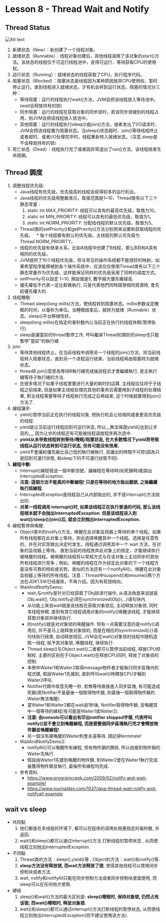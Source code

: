 # Lesson 8 - Thread Wait and Notify

## Thread Status

![Alt text](./l4.jpg "Thread Status")

1. 新建状态（New）：新创建了一个线程对象。
1. 就绪状态（Runnable）：线程对象创建后，其他线程调用了该对象的start()方法。该状态的线程位于可运行线程池中，变得可运行，等待获取CPU的使用权。
1. 运行状态（Running）：就绪状态的线程获取了CPU，执行程序代码。
1. 阻塞状态（Blocked）：阻塞状态是线程因为某种原因放弃CPU使用权，暂时停止运行。直到线程进入就绪状态，才有机会转到运行状态。阻塞的情况分三种：
	* 等待阻塞：运行的线程执行wait()方法，JVM会把该线程放入等待池中。(wait会释放持有的锁)
	* 同步阻塞：运行的线程在获取对象的同步锁时，若该同步锁被别的线程占用，则JVM会把该线程放入锁池中。
	* 其他阻塞：运行的线程执行sleep()或join()方法，或者发出了I/O请求时，JVM会把该线程置为阻塞状态。当sleep()状态超时、join()等待线程终止或者超时、或者I/O处理完毕时，线程重新转入就绪状态。（注意,sleep是不会释放持有的锁）
1. 死亡状态（Dead）：线程执行完了或者因异常退出了run()方法，该线程结束生命周期。

## Thread 調度

1. 调整线程优先级: 
	* Java线程有优先级，优先级高的线程会获得较多的运行机会。
	* Java线程的优先级用整数表示，取值范围是1~10，Thread类有以下三个静态常量：
		1. static int MAX_PRIORITY: 线程可以具有的最高优先级，取值为10。
		1. static int MIN_PRIORITY: 线程可以具有的最低优先级，取值为1。
		1. static int NORM_PRIORITY: 分配给线程的默认优先级，取值为5。
	* Thread类的setPriority()和getPriority()方法分别用来设置和获取线程的优先级。
 	* 每个线程都有默认的优先级。主线程的默认优先级为Thread.NORM_PRIORITY。
	* 线程的优先级有继承关系，比如A线程中创建了B线程，那么B将和A具有相同的优先级。
	* JVM提供了10个线程优先级，但与常见的操作系统都不能很好的映射。如果希望程序能移植到各个操作系统中，应该仅仅使用Thread类有以下三个静态常量作为优先级，这样能保证同样的优先级采用了同样的调度方式。
	* setPriority可以設定 1~10, 預設值是5, 數字越大優先權越高.
	* 優先權低不代表一定比較晚執行, 只是代表他們同時競爭相同資源時, 會先給優先權大的.
1. 线程睡眠:
	* Thread.sleep(long millis)方法，使线程转到阻塞状态。millis参数设定睡眠的时间，以毫秒为单位。当睡眠结束后，就转为就绪（Runnable）状态。sleep()平台移植性好。
	* sleep(long millis)在指定的毫秒数内让当前正在执行的线程休眠(暂停执行).
	* sleep是讓當前的thread暫停工作, 呼叫繼承Thread的類別的sleep也只能暫停"當前"的執行緒
1. join:
	* 等待其他线程终止。在当前线程中调用另一个线程的join()方法，则当前线程转入阻塞状态，直到另一个进程运行结束，当前线程再由阻塞转为就绪状态。
	* threadB.join()意思為等待B執行緒完成後該程式才會繼續執行, 是主執行緒等待子執行緒的方法.
	* 在很多情况下如果子线程里要进行大量的耗时的运算, 主线程往往将于子线程之前结束, 但是如果主线程处理完其他的事务后需要用到子线程的处理结果, 即主线程需要等待子线程执行完成之后再结束, 这个时候就要用到join()方法了.
1. 線程讓步:
	* yield()暂停当前正在执行的线程对象, 把执行机会让给相同或者更高优先级的线程.
	* yield是让当前运行线程回到可运行状态, 所以__無法保證yield()达到让步目的__, 因为让步的线程还有可能被线程调度程序再次选中.
	* __yield从未导致线程转到等待/睡眠/阻塞状态, 在大多数情况下yield将导致线程从运行状态转到可运行状态, 但有可能没有效果.__
	* yield不會讓給優先級比自己低的執行緒執行, 且讓出的時間不可控(因為只是回到可運行狀態, 和sleep下的不可運行狀態不同).
1. __線程中斷:__
	* interrupt()線程發送一個中斷信號，讓線程在等待時(如死鎖時)能拋出InterruptedException.
	* __注意: 這個方法不能真的中斷線程! 只是在等待的地方拋出錯誤, 之後繼續執行該線程.__
	* InterruptedException是线程自己从内部抛出的, 并不是interrupt()方法抛出的. 
	* __对某一线程调用 interrupt()时, 如果该线程正在执行普通的代码, 那么该线程根本就不会抛出InterruptedException. 但是该线程进入到 wait()/sleep()/join()后, 就会立刻抛出InterruptedException.__
1. 線程暫停與喚醒:
	* Object类中的notify()方法，唤醒在此对象监视器上等待的单个线程。如果所有线程都在此对象上等待，则会选择唤醒其中一个线程。选择是任意性的，并在对实现做出决定时发生。线程通过调用其中一个 wait 方法，在对象的监视器上等待。 直到当前的线程放弃此对象上的锁定，才能继续执行被唤醒的线程。被唤醒的线程将以常规方式与在该对象上主动同步的其他所有线程进行竞争；例如，唤醒的线程在作为锁定此对象的下一个线程方面没有可靠的特权或劣势。类似的方法还有一个notifyAll()，唤醒在此对象监视器上等待的所有线程。注意：Thread中suspend()和resume()两个方法在JDK1.5中已经废除，不再介绍。因为有死锁倾向。
	* WaitAndNotifyDemo:
		* wait,与notify是针对已经获取了Obj锁进行操作, 从语法角度来说就是Obj.wait(), Obj.notify必须在synchronized(Obj){...}语句块内.
		* 从功能上来说wait就是说线程在获取对象锁后, 主动释放对象锁, 同时本线程休眠. 直到有其它线程调用对象的notify()唤醒该线程, 才能继续获取对象锁并继续执行. 
		* 的notify()就是对对象锁的唤醒操作. 但有一点需要注意的是notify()调用后, 并不是马上就释放对象锁的, 而是在相应的synchronized(){}语句块执行结束, 自动释放锁后, JVM会在wait()对象锁的线程中随机选取一线程, 赋予其对象锁, 唤醒线程, 继续执行. 
		* Thread.sleep()与Object.wait()二者都可以暂停当前线程, 释放CPU控制权, 主要的区别在于Object.wait()在释放CPU同时, 释放了对象锁的控制.
		* 本例中Waiter1和Waiter2取得message物件者才能執行同步區塊內的程式碼, 假設Waiter1先搶到, 直到呼叫wait()時釋放CPU才輪到Waiter2呼叫.
		* Notifier代碼中故意先睡一秒, 若無等待直接進入同步區塊, 有可能造成死鎖(若Notifier不是最後一個取得物件鎖, 則最後一個取得物件鎖的Waiter無法喚醒).
		* 當Waiter1和Waiter2都在wait過1秒後, Notifier取得物件鎖, 並喚醒其中一個等待的線程(有可能是Waiter1或Waiter2).
		* __注意: 由console可以看出有印出notifier stopped字樣, 代表呼叫notify()並不會立刻喚醒線程, 而是要整個同步區塊執行完才會釋放物件鎖並喚醒線程!__
		* 另一個沒有被喚醒的Waiter則會永遠等待, 請記得terminate!
	* WaitAndNotifyDemo2:
		* notifyAll()可以喚醒所有線程, 但有物件鎖的關係, 所以由搶到物件鎖的Waiter先執行.
		* 假設由Waiter1先搶到喚醒的物件鎖, 則Waiter2會在Waiter1執行完成後獲得物件鎖並執行, 最後所有線程均完成.
	* 參考資料:
		* https://www.programcreek.com/2009/02/notify-and-wait-example/
		* https://www.journaldev.com/1037/java-thread-wait-notify-and-notifyall-example
		
## wait vs sleep
* 共同點
	1. 他们都是在多线程的环境下, 都可以在程序的调用处阻塞指定的毫秒数, 并返回. 
	2. wait()和sleep()都可以通过interrupt()方法 打断线程的暂停状态 , 从而使线程立刻抛出InterruptedException.
* 不同點
	1. Thread类的方法：sleep(),yield()等 ; Object的方法：wait()和notify()等.
	2. __sleep方法没有释放锁, 而wait方法释放了锁__, 使得其他线程可以使用同步控制块或者方法. 
	3. wait, notify和notifyAll只能在同步控制方法或者同步控制块里面使用, 而sleep可以在任何地方使用.
* 總結
	1. sleep()和wait()方法的最大区别是: __sleep()睡眠时, 保持对象锁, 仍然占有该锁; 而wait()睡眠时, 释放对象锁.__
	1. wait()和sleep()都可以通过interrupt()方法打断线程的暂停状态, 从而使线程立刻抛出InterruptedException(但不建议使用该方法).